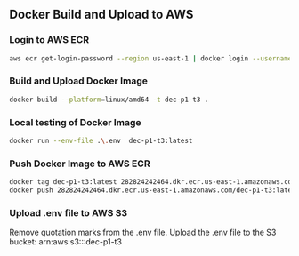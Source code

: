 ## Docker Build and Upload to AWS

### Login to AWS ECR
```bash
aws ecr get-login-password --region us-east-1 | docker login --username AWS --password-stdin 282824242464.dkr.ecr.us-east-1.amazonaws.com/dec-p1-t3
```

### Build and Upload Docker Image
```bash
docker build --platform=linux/amd64 -t dec-p1-t3 .
```

### Local testing of Docker Image
```bash
docker run --env-file .\.env  dec-p1-t3:latest
```

### Push Docker Image to AWS ECR
```bash
docker tag dec-p1-t3:latest 282824242464.dkr.ecr.us-east-1.amazonaws.com/dec-p1-t3:latest
docker push 282824242464.dkr.ecr.us-east-1.amazonaws.com/dec-p1-t3:latest
```

### Upload .env file to AWS S3
Remove quotation marks from the .env file. Upload the .env file to the S3 bucket: arn:aws:s3:::dec-p1-t3
